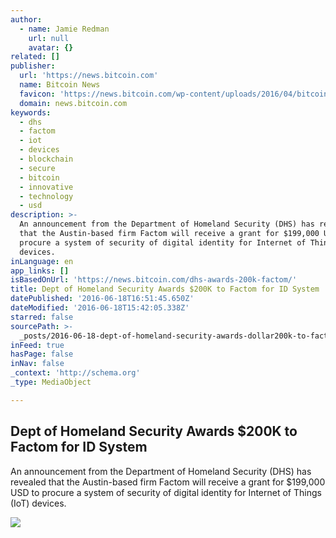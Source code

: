 ```yaml
---
author:
  - name: Jamie Redman
    url: null
    avatar: {}
related: []
publisher:
  url: 'https://news.bitcoin.com'
  name: Bitcoin News
  favicon: 'https://news.bitcoin.com/wp-content/uploads/2016/04/bitcoin_fav.png'
  domain: news.bitcoin.com
keywords:
  - dhs
  - factom
  - iot
  - devices
  - blockchain
  - secure
  - bitcoin
  - innovative
  - technology
  - usd
description: >-
  An announcement from the Department of Homeland Security (DHS) has revealed
  that the Austin-based firm Factom will receive a grant for $199,000 USD to
  procure a system of security of digital identity for Internet of Things (IoT)
  devices.
inLanguage: en
app_links: []
isBasedOnUrl: 'https://news.bitcoin.com/dhs-awards-200k-factom/'
title: Dept of Homeland Security Awards $200K to Factom for ID System
datePublished: '2016-06-18T16:51:45.650Z'
dateModified: '2016-06-18T15:42:05.338Z'
starred: false
sourcePath: >-
  _posts/2016-06-18-dept-of-homeland-security-awards-dollar200k-to-factom-for-id-syst.md
inFeed: true
hasPage: false
inNav: false
_context: 'http://schema.org'
_type: MediaObject

---
```

<article style=""><h1>Dept of Homeland Security Awards $200K to Factom for ID System</h1><p>An announcement from the Department of Homeland Security (DHS) has revealed that the Austin-based firm Factom will receive a grant for $199,000 USD to procure a system of security of digital identity for Internet of Things (IoT) devices.</p><img src="https://news.bitcoin.com/wp-content/uploads/2016/06/FCTcover.jpg" /></article>